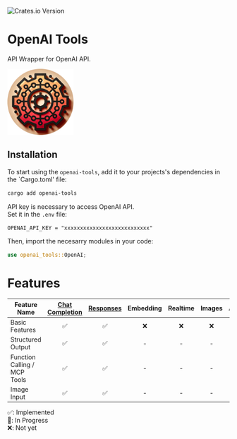 ![Crates.io Version](https://img.shields.io/crates/v/openai-tools?style=flat-square&color=blue)

# OpenAI Tools

API Wrapper for OpenAI API.

<img src="LOGO.png" alt="LOGO" width="150" height="150">

## Installation

To start using the `openai-tools`, add it to your projects's dependencies in the `Cargo.toml' file:

```bash
cargo add openai-tools
```

API key is necessary to access OpenAI API.  
Set it in the `.env` file:

```text
OPENAI_API_KEY = "xxxxxxxxxxxxxxxxxxxxxxxxxxx"
```

Then, import the necesarry modules in your code:

```rust
use openai_tools::OpenAI;
```

# Features

| Feature Name                   | [Chat Completion](openai-tools/src/chat.rs) | [Responses](openai-tools/src/responses.rs) | Embedding | Realtime | Images | Audio | Eval |
|--------------------------------|:--:|:--:|:--:|:--:|:--:|:--:|:--:|
| Basic Features                 | ✅ | ✅ | ❌ | ❌ | ❌ | ❌ | ❌ |
| Structured Output              | ✅ | ✅ | - | - | - | - | - |
| Function Calling / MCP Tools   | ✅ | ✅ | - | - | - | - | - |
| Image Input                    | ✅ | ✅ | - | - | - | - | - |

✅: Implemented  
🔧: In Progress  
❌: Not yet  
